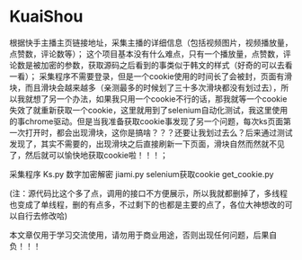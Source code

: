 # KuaiShou
根据快手主播主页链接地址，采集主播的详细信息（包括视频图片，视频播放量，点赞数，评论数等）；
这个项目基本没有什么难点，只有一个播放量，点赞数，评论数是被加密的参数，获取源码之后看到的事类似于韩文的样式（好奇的可以去看一看）；
采集程序不需要登录，但是一个cookie使用的时间长了会被封，页面有滑块，而且滑块会越来越多（亲测最多的时候划了三十多次滑块都没有划过去），所以我就想了另一个办法，如果我只用一个cookie不行的话，那我就等一个cookie失效了就重新获取一个cookie，这里就用到了selenium自动化测试，我这里使用的事chrome驱动。但是当我准备获取cookie事发现了另一个问题，每次ks页面第一次打开时，都会出现滑块，这你是搞啥？？？还要让我划过去么？后来通过测试发现了，其实不需要的，出现滑块之后直接刷新一下页面，滑块自然而然就不见了，然后就可以愉快地获取cookie啦！！！；

采集程序
  Ks.py
数字加密解密
  jiami.py
selenium获取cookie
  get_cookie.py

(注：源代码比这个多了点，调用的接口不方便展示，所以我就都删掉了，多线程也变成了单线程，删的有点多，不过剩下的也都是主要的点了，各位大神想改的可以自行去修改哈)

本文章仅用于学习交流使用，请勿用于商业用途，否则出现任何问题，后果自负！！！
